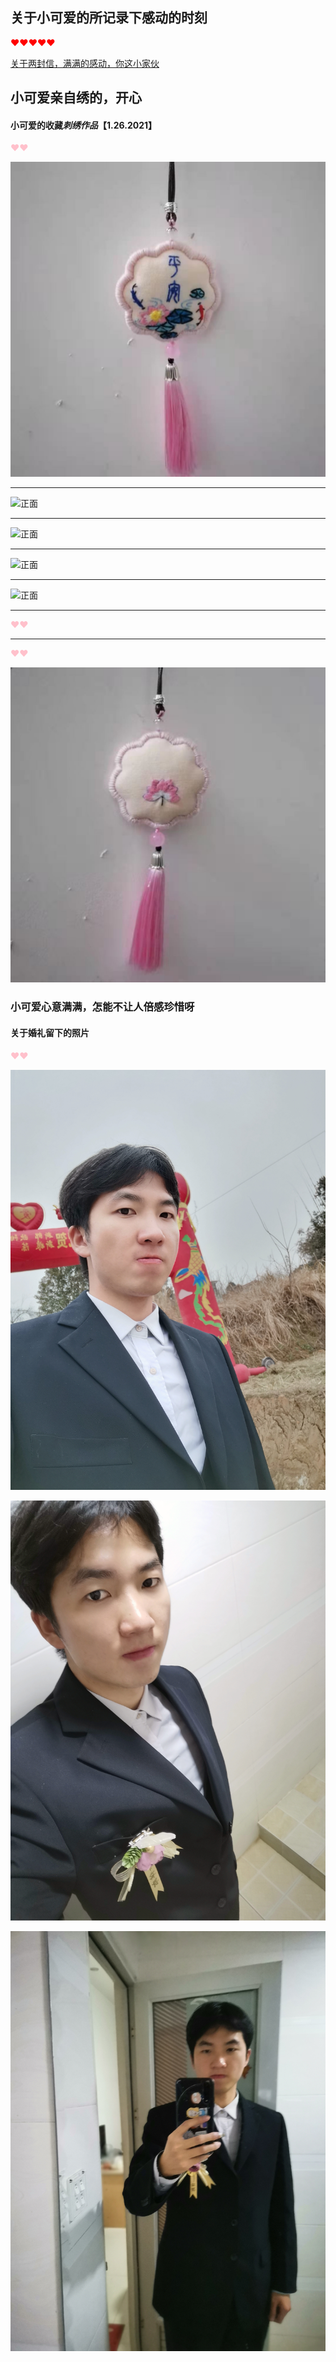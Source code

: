 ## 关于小可爱的所记录下感动的时刻


<font color="red">&hearts;&hearts;&hearts;&hearts;&hearts;</font>


[关于两封信，满满的感动，你这小家伙](./files/two_letters.md)



## 小可爱亲自绣的，开心


#### 小可爱的收藏*刺绣作品*【1.26.2021】


<font color="pink">&hearts;&hearts;</font>


![正面](./images/正面.jpg)



----------


![正面](./images/c7bc4baf388fd3ba75dc0e80ffe0f2a.jpg)



---------



![正面](./images/dc59e2f0970b544d4b1c7d181534dc5.jpg)



------



![正面](./images/9ad42f5be64fbf8627a3484109b79c9.jpg)



-------





![正面](./images/3585857f86cbbc8990bfef9b0241fc4.jpg)




----




<font color="pink">&hearts;&hearts;</font>


----------------

<font color="pink">&hearts;&hearts;</font>


![背面](./images/背面.jpg)


### 小可爱心意满满，怎能不让人倍感珍惜呀




#### 关于婚礼留下的照片


<font color="pink">&hearts;&hearts;</font>


![照片一](./images/IMG_20210130_133434.jpg)



![照片二](./images/IMG_20210130_084256.jpg)



![照片三](./images/IMG_20210130_084048.jpg)





